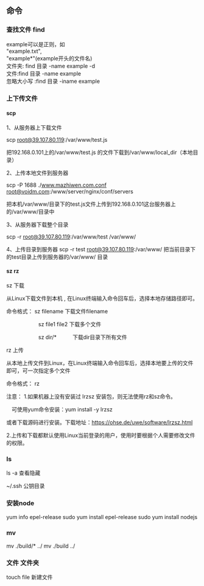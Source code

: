 
## 命令

### 查找文件 find

example可以是正则，如  
"example.txt",  
"example*"(example开头的文件名)  
文件夹: find 目录 -name example  -d  
文件:find 目录 -name example  
忽略大小写 :find 目录 -iname example

### 上下传文件

#### scp

1、从服务器上下载文件

scp root@39.107.80.119:/var/www/test.js

把192.168.0.101上的/var/www/test.js 的文件下载到/var/www/local_dir（本地目录）

2、上传本地文件到服务器

scp -P 1688 ./www.mazhiwen.com.conf root@voidm.com:/www/server/nginx/conf/servers

把本机/var/www/目录下的test.js文件上传到192.168.0.101这台服务器上的/var/www/目录中

3、从服务器下载整个目录

scp -r root@39.107.80.119:/var/www/test  /var/www/  

4、上传目录到服务器
scp -r test  root@39.107.80.119:/var/www/   把当前目录下的test目录上传到服务器的/var/www/ 目录

#### sz rz

sz  下载

从Linux下载文件到本机 , 在Linux终端输入命令回车后，选择本地存储路径即可。

命令格式：    sz filename   下载文件filename

　　　　　　sz file1 file2   下载多个文件

　　　　　　sz dir/*　　　下载dir目录下所有文件

rz   上传

从本地上传文件到Linux，在Linux终端输入命令回车后，选择本地要上传的文件即可，可一次指定多个文件

命令格式：    rz

注意：
1.如果机器上没有安装过 lrzsz 安装包，则无法使用rz和sz命令。

　可使用yum命令安装：yum install -y lrzsz

   或者下载源码进行安装。下载地址：<https://ohse.de/uwe/software/lrzsz.html>

2.上传和下载都默认使用Linux当前登录的用户，使用时要根据个人需要修改文件的权限。

### ls

ls -a 查看隐藏

~/.ssh 公钥目录

### 安装node

 yum info epel-release
 sudo yum install epel-release
 sudo yum install nodejs

### mv

mv ./build/* ../
mv ./build ../

### 文件 文件夹

touch file 新建文件
